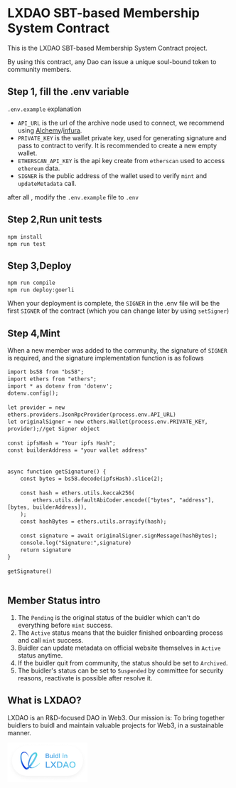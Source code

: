 # LXDAO SBT-based Membership System Contract

This is the LXDAO SBT-based Membership System Contract project.

By using this contract, any Dao can issue a unique soul-bound token to community members.

## Step 1, fill the .env variable

`.env.example` explanation

- `API_URL` is the url of the archive node used to connect, we recommend using [Alchemy](https://www.alchemy.com/)/[infura](https://infura.io/).
- `PRIVATE_KEY` is the wallet private key, used for generating signature and pass to contract to verify. It is recommended to create a new empty wallet.
- `ETHERSCAN_API_KEY` is the api key create from `etherscan` used to access `ethereum` data.
- `SIGNER` is the public address of the wallet used to verify `mint` and `updateMetadata` call.

after all , modify the `.env.example` file to `.env`

## Step 2,Run unit tests

```
npm install
npm run test
```

## Step 3,Deploy

```
npm run compile
npm run deploy:goerli
```

When your deployment is complete, the `SIGNER` in the .env file will be the first `SIGNER` of the contract (which you can change later by using `setSigner`)

## Step 4,Mint
When a new member was added to the community, the signature of `SIGNER` is required, and the signature implementation function is as follows

```
import bs58 from "bs58";
import ethers from "ethers";
import * as dotenv from 'dotenv';
dotenv.config();

let provider = new ethers.providers.JsonRpcProvider(process.env.API_URL)
let originalSigner = new ethers.Wallet(process.env.PRIVATE_KEY, provider);//get Signer object

const ipfsHash = "Your ipfs Hash";
const builderAddress = "your wallet address"


async function getSignature() {
    const bytes = bs58.decode(ipfsHash).slice(2);

    const hash = ethers.utils.keccak256(
        ethers.utils.defaultAbiCoder.encode(["bytes", "address"], [bytes, builderAddress]),
    );
    const hashBytes = ethers.utils.arrayify(hash);

    const signature = await originalSigner.signMessage(hashBytes);
    console.log("Signature:",signature)
    return signature
}

getSignature()
    
```


## Member Status intro

1. The `Pending` is the original status of the buidler which can't do everything before `mint` success.
2. The `Active` status means that the buidler finished onboarding process and call `mint` success.
3. Buidler can update metadata on official website themselves in `Active` status anytime.
4. If the buidler quit from community, the status should be set to `Archived`.
5. The buidler's status can be set to `Suspended` by committee for security reasons, reactivate is possible after resolve it.

## What is LXDAO?

LXDAO is an R&D-focused DAO in Web3. Our mission is: To bring together buidlers to buidl and maintain valuable projects for Web3, in a sustainable manner.

<a target="_blank" href="https://lxdao.io/"><img alt="Buidl in LXDAO" src="buildinlxdao.png" width="180" /></a>
